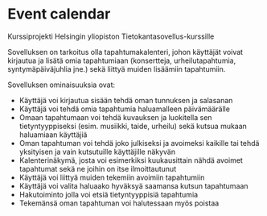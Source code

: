 # Event calendar
Kurssiprojekti Helsingin yliopiston Tietokantasovellus-kurssille

Sovelluksen on tarkoitus olla tapahtumakalenteri, johon käyttäjät voivat kirjautua ja lisätä omia tapahtumiaan (konsertteja, urheilutapahtumia, syntymäpäiväjuhlia jne.) sekä liittyä muiden lisäämiin tapahtumiin.

Sovelluksen ominaisuuksia ovat:
* Käyttäjä voi kirjautua sisään tehdä oman tunnuksen ja salasanan
* Käyttäjä voi tehdä omia tapahtumia haluamalleen päivämäärälle
* Omaan tapahtumaan voi tehdä kuvauksen ja luokitella sen tietyntyyppiseksi (esim. musiikki, taide, urheilu) sekä kutsua mukaan haluamiaan käyttäjiä
* Oman tapahtuman voi tehdä joko julkiseksi ja avoimeksi kaikille tai tehdä yksityisen ja vain kutsutuille käyttäjille näkyvän
* Kalenterinäkymä, josta voi esimerkiksi kuukausittain nähdä avoimet tapahtumat sekä ne joihin on itse ilmoittautunut
* Käyttäjä voi liittyä muiden tekemiin avoimiin tapahtumiin
* Käyttäjä voi valita haluaako hyväksyä saamansa kutsun tapahtumaan
* Hakutoiminto jolla voi etsiä tietyntyyppisiä tapahtumia 
* Tekemänsä oman tapahtuman voi halutessaan myös poistaa
